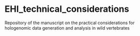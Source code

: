 # EHI_technical_considerations
Repository of the manuscript on the practical considerations for hologenomic data generation and analysis in wild vertebrates
